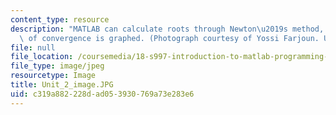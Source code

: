 ```yaml
---
content_type: resource
description: "MATLAB can calculate roots through Newton\u2019s method, and verification\
  \ of convergence is graphed. (Photograph courtesy of Yossi Farjoun. Used with permission.)"
file: null
file_location: /coursemedia/18-s997-introduction-to-matlab-programming-fall-2011/c319a882228dad053930769a73e283e6_Unit_2_image.JPG
file_type: image/jpeg
resourcetype: Image
title: Unit_2_image.JPG
uid: c319a882-228d-ad05-3930-769a73e283e6
---
```

